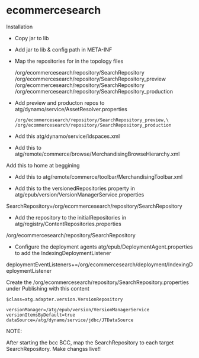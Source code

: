 ecommercesearch
===============

Installation

* Copy jar to lib
* Add jar to lib & config path in META-INF
* Map the repositories for in the topology files

    <repository-mapping>
      <source-repository>/org/ecommercesearch/repository/SearchRepository</source-repository>
      <destination-repository>/org/ecommercesearch/repository/SearchRepository_preview</destination-repository>
    </repository-mapping>

    <repository-mapping>
      <source-repository>/org/ecommercesearch/repository/SearchRepository</source-repository>
      <destination-repository>/org/ecommercesearch/repository/SearchRepository_production</destination-repository>
    </repository-mapping>

* Add preview and producton repos to atg/dynamo/service/AssetResolver.properties

      /org/ecommercesearch/repository/SearchRepository_preview,\
      /org/ecommercesearch/repository/SearchRepository_production

* Add this atg/dynamo/service/idspaces.xml
  <id-space name="synonym" prefix="syn" seed="1" batch-size="1000"/>
  <id-space name="synonymList" prefix="synList" seed="1" batch-size="1000"/>
* Add this to atg/remote/commerce/browse/MerchandisingBrowseHierarchy.xml

Add this to home at beggining <browse-item reference-id="search"/>

  <browse-item id="search" label="Search" is-root="true">
    <list-definition show-count-on-header="false" id="searchFolderChildContent" set-site-context-on-drilldown="false" retriever="query" allow-drilldown="false" show-count-on-children="false" show-header="conditionally" allow-load="true" child-type="/org/ecommercesearch/repository/SearchRepository:synonym">
      <retriever-parameter name="query" value="ALL"/>
    </list-definition>
  </browse-item>

* Add this to atg/remote/commerce/toolbar/MerchandisingToolbar.xml

  <operation-menu id="browseSearchOperationMenu">
    <toolbar-scope pane-id="browse" asset-area="searchTool"/>
    <operation-menu-item id="edit" divider="false" submenu="false"/>
    <operation-menu-item id="duplicate" divider="false" submenu="false"/>
    <operation-menu-item id="delete" divider="false" submenu="false"/>
    <operation-menu-item divider="true" submenu="false"/>
    <operation-menu-item id="addToProject" divider="false" submenu="false"/>
    <operation-menu-item id="export" divider="false" submenu="false"/>
  </operation-menu> 

* Add this to the versionedRepositories property in atg/epub/version/VersionManagerService.properties

 SearchRepository=/org/ecommercesearch/repository/SearchRepository

* Add the repository to the initialRepositories in atg/registry/ContentRepositories.properties

 /org/ecommercesearch/repository/SearchRepository

* Configure the deployment agents atg/epub/DeploymentAgent.properties to add the IndexingDeploymentListener

deploymentEventListeners+=/org/ecommercesearch/deployment/IndexingDeploymentListener


Create the /org/ecommercesearch/repository/SearchRepository.properties under Publishing with this content

    $class=atg.adapter.version.VersionRepository

    versionManager=/atg/epub/version/VersionManagerService
    versionItemsByDefault=true
    dataSource=/atg/dynamo/service/jdbc/JTDataSource

NOTE:

After starting the bcc BCC, map the SearchRepository to each target SearchRepository. Make changss live!!

